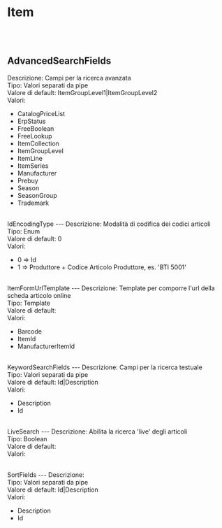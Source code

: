 # Item

<br><br> 

AdvancedSearchFields 
---
Descrizione:  Campi per la ricerca avanzata <br> 
Tipo: Valori separati da pipe <br> 
Valore di default: ItemGroupLevel1&#124;ItemGroupLevel2 <br>
Valori:
<ul> 
<li>CatalogPriceList</li>
<li>ErpStatus</li>
<li>FreeBoolean</li>
<li>FreeLookup</li>
<li>ItemCollection</li>
<li>ItemGroupLevel</li>
<li>ItemLine</li>
<li>ItemSeries</li>
<li>Manufacturer</li>
<li>Prebuy</li>
<li>Season</li>
<li>SeasonGroup</li>
<li>Trademark</li>
</ul><br>
IdEncodingType 
---
Descrizione:  Modalità di codifica dei codici articoli <br> 
Tipo: Enum <br> 
Valore di default: 0 <br>
Valori:
<ul> 
<li>0 => Id</li>
<li>1 => Produttore + Codice Articolo Produttore, es. 'BTI 5001'</li>
</ul><br>
ItemFormUrlTemplate 
---
Descrizione:  Template per comporre l'url della scheda articolo online <br> 
Tipo: Template <br> 
Valore di default:  <br>
Valori:
<ul> 
<li>Barcode</li>
<li>ItemId</li>
<li>ManufacturerItemId</li>
</ul><br>
KeywordSearchFields 
---
Descrizione:  Campi per la ricerca testuale <br> 
Tipo: Valori separati da pipe <br> 
Valore di default: Id&#124;Description <br>
Valori:
<ul> 
<li>Description</li>
<li>Id</li>
</ul><br>
LiveSearch 
---
Descrizione:  Abilita la ricerca 'live' degli articoli <br> 
Tipo: Boolean <br> 
Valore di default:  <br>
Valori:
<ul> 
</ul><br>
SortFields 
---
Descrizione:   <br> 
Tipo: Valori separati da pipe <br> 
Valore di default: Id&#124;Description <br>
Valori:
<ul> 
<li>Description</li>
<li>Id</li>
</ul><br>

